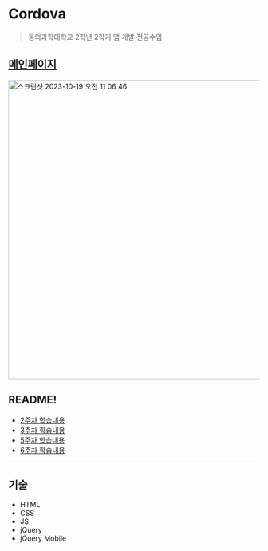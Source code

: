# Cordova
> 동의과학대학교 2학년 2학기 앱 개발 전공수업

## [메인페이지](https://seungjin051.github.io/Cordova/ "index.html호스팅")
<img width="600" alt="스크린샷 2023-10-19 오전 11 06 46" src="https://github.com/SeungJin051/Cordova/assets/83889135/799204c4-e08a-4b32-a96d-eb36ef42e258">

## README!
- [2주차 학습내용](https://github.com/SeungJin051/Cordova/tree/main/week2/report "2")
- [3주차 학습내용](https://github.com/SeungJin051/Cordova/tree/main/week3 "3")
- [5주차 학습내용](https://github.com/SeungJin051/Cordova/tree/main/week5/ch04_mportpolio "5")
- [6주차 학습내용](https://github.com/SeungJin051/Cordova/tree/main/week6/DIT "6")

---

## 기술
- HTML
- CSS
- JS
- jQuery
- jQuery Mobile
